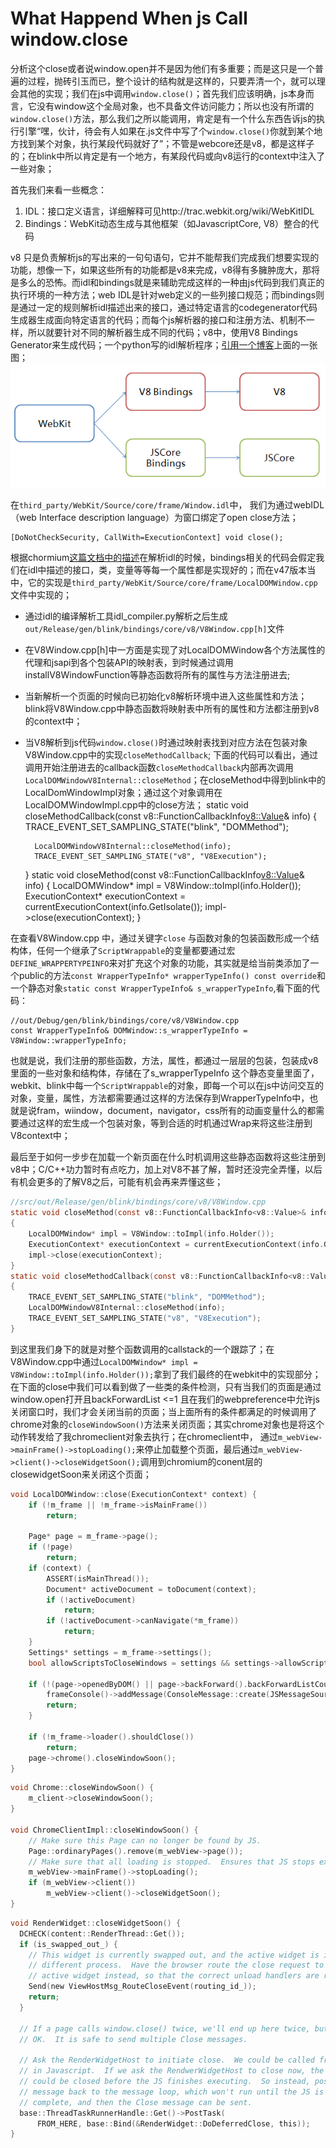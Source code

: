 # What Happend When js Call window.close

分析这个close或者说window.open并不是因为他们有多重要；而是这只是一个普遍的过程，抛砖引玉而已，整个设计的结构就是这样的，只要弄清一个，就可以理会其他的实现；我们在js中调用`window.close()`；首先我们应该明确，js本身而言，它没有window这个全局对象，也不具备文件访问能力；所以也没有所谓的`window.close()`方法，那么我们之所以能调用，肯定是有一个什么东西告诉js的执行引擎“嘿，伙计，待会有人如果在.js文件中写了个`window.close()`你就到某个地方找到某个对象，执行某段代码就好了”；不管是webcore还是v8，都是这样子的；在blink中所以肯定是有一个地方，有某段代码或向v8运行的context中注入了一些对象；

首先我们来看一些概念：
1.  IDL：接口定义语言，详细解释可见http://trac.webkit.org/wiki/WebKitIDL
2.  Bindings：WebKit动态生成与其他框架（如JavascriptCore, V8）整合的代码

v8 只是负责解析js的写出来的一句句语句，它并不能帮我们完成我们想要实现的功能，想像一下，如果这些所有的功能都是v8来完成，v8得有多臃肿庞大，那将是多么的恐怖。而idl和bindings就是来辅助完成这样的一种由js代码到我们真正的执行环境的一种方法；web IDL是针对web定义的一些列接口规范；而bindings则是通过一定的规则解析idl描述出来的接口，通过特定语言的codegenerator代码生成器生成面向特定语言的代码；而每个js解析器的接口和注册方法、机制不一样，所以就要针对不同的解析器生成不同的代码；v8中，使用V8 Bindings Generator来生成代码；一个python写的idl解析程序；[引用一个博客](http://blog.csdn.net/cutesource/article/details/8862287)上面的一张图；
![idl-bindings](/meet_chromium/img/webkit_v8_webidl_bindings.png)

在`third_party/WebKit/Source/core/frame/Window.idl`中， 我们为通过webIDL（web Interface description language）为窗口绑定了open close方法；

    [DoNotCheckSecurity, CallWith=ExecutionContext] void close();

根据chormium[这篇文档中的描述](https://www.chromium.org/developers/web-idl-interfaces)在解析idl的时候，bindings相关的代码会假定我们在idl中描述的接口，类，变量等等每一个属性都是实现好的；而在v47版本当中，它的实现是`third_party/WebKit/Source/core/frame/LocalDOMWindow.cpp`文件中实现的；

- 通过idl的编译解析工具idl_compiler.py解析之后生成`out/Release/gen/blink/bindings/core/v8/V8Window.cpp[h]`文件
- 在V8Window.cpp[h]中一方面是实现了对LocalDOMWindow各个方法属性的代理和jsapi到各个包装API的映射表，到时候通过调用installV8WindowFunction等静态函数将所有的属性与方法注册进去;
- 当新解析一个页面的时候向已初始化v8解析环境中进入这些属性和方法；blink将V8Window.cpp中静态函数将映射表中所有的属性和方法都注册到v8的context中；
- 当V8解析到js代码`window.close()`时通过映射表找到对应方法在包装对象V8Window.cpp中的实现`closeMethodCallback`; 下面的代码可以看出，通过调用开始注册进去的callback函数`closeMethodCallback`内部再次调用`LocalDOMWindowV8Internal::closeMethod`；在closeMethod中得到blink中的LocalDomWindowImpl对象；通过这个对象调用在LocalDOMWindowImpl.cpp中的close方法；
    static void closeMethodCallback(const v8::FunctionCallbackInfo<v8::Value>& info) {
        TRACE_EVENT_SET_SAMPLING_STATE("blink", "DOMMethod");

        LocalDOMWindowV8Internal::closeMethod(info);
        TRACE_EVENT_SET_SAMPLING_STATE("v8", "V8Execution");
    }
    static void closeMethod(const v8::FunctionCallbackInfo<v8::Value>& info)
    {
        LocalDOMWindow* impl = V8Window::toImpl(info.Holder());
        ExecutionContext* executionContext = currentExecutionContext(info.GetIsolate());
        impl->close(executionContext);
    }

在查看V8Window.cpp 中，通过关键字`close` 与函数对象的包装函数形成一个结构体，任何一个继承了`ScriptWrappable`的变量都要通过宏`DEFINE_WRAPPERTYPEINFO`来对扩充这个对象的功能，其实就是给当前类添加了一个public的方法`const WrapperTypeInfo* wrapperTypeInfo() const override`和一个静态对象`static const WrapperTypeInfo& s_wrapperTypeInfo`,看下面的代码：

    //out/Debug/gen/blink/bindings/core/v8/V8Window.cpp
    const WrapperTypeInfo& DOMWindow::s_wrapperTypeInfo = V8Window::wrapperTypeInfo;

也就是说，我们注册的那些函数，方法，属性，都通过一层层的包装，包装成v8里面的一些对象和结构体，存储在了s_wrapperTypeInfo 这个静态变量里面了，webkit、blink中每一个`ScriptWrappable`的对象，即每一个可以在js中访问交互的对象，变量，属性，方法都需要通过这样的方法保存到WrapperTypeInfo中，也就是说fram，wiindow，document，navigator，css所有的动画变量什么的都需要通过这样的宏生成一个包装对象，等到合适的时机通过Wrap来将这些注册到V8context中；

最后至于如何一步步在加载一个新页面在什么时机调用这些静态函数将这些注册到v8中；C/C++功力暂时有点吃力，加上对V8不甚了解，暂时还没完全弄懂，以后有机会更多的了解V8之后，可能有机会再来弄懂这些；



```c
//src/out/Release/gen/blink/bindings/core/v8/V8Window.cpp
static void closeMethod(const v8::FunctionCallbackInfo<v8::Value>& info)
{
    LocalDOMWindow* impl = V8Window::toImpl(info.Holder());
    ExecutionContext* executionContext = currentExecutionContext(info.GetIsolate());
    impl->close(executionContext);
}
static void closeMethodCallback(const v8::FunctionCallbackInfo<v8::Value>& info)
{
    TRACE_EVENT_SET_SAMPLING_STATE("blink", "DOMMethod");
    LocalDOMWindowV8Internal::closeMethod(info);
    TRACE_EVENT_SET_SAMPLING_STATE("v8", "V8Execution");
}
```
到这里我们身下的就是对整个函数调用的callstack的一个跟踪了；在V8Window.cpp中通过`LocalDOMWindow* impl = V8Window::toImpl(info.Holder());`拿到了我们最终的在webkit中的实现部分；在下面的close中我们可以看到做了一些类的条件检测，只有当我们的页面是通过window.open打开且backForwardList <=1 且在我们的webpreference中允许js关闭窗口时，我们才会关闭当前的页面；当上面所有的条件都满足的时候调用了chrome对象的`closeWindowSoon()`方法来关闭页面；其实chrome对象也是将这个动作转发给了我chromeclient对象去执行；在chromeclient中， 通过`m_webView->mainFrame()->stopLoading();`来停止加载整个页面，最后通过`m_webView->client()->closeWidgetSoon();`调用到chromium的conent层的closewidgetSoon来关闭这个页面；

```c
void LocalDOMWindow::close(ExecutionContext* context) {
    if (!m_frame || !m_frame->isMainFrame())
        return;

    Page* page = m_frame->page();
    if (!page)
        return;
    if (context) {
        ASSERT(isMainThread());
        Document* activeDocument = toDocument(context);
        if (!activeDocument)
            return;
        if (!activeDocument->canNavigate(*m_frame))
            return;
    }
    Settings* settings = m_frame->settings();
    bool allowScriptsToCloseWindows = settings && settings->allowScriptsToCloseWindows();

    if (!(page->openedByDOM() || page->backForward().backForwardListCount() <= 1 ||  allowScriptsToCloseWindows)) {
        frameConsole()->addMessage(ConsoleMessage::create(JSMessageSource, WarningMessageLevel, "Scripts may close only the windows that were opened by it."));
        return;
    }

    if (!m_frame->loader().shouldClose())
        return;
    page->chrome().closeWindowSoon();
}
```

```c
void Chrome::closeWindowSoon() {
    m_client->closeWindowSoon();
}

void ChromeClientImpl::closeWindowSoon() {
    // Make sure this Page can no longer be found by JS.
    Page::ordinaryPages().remove(m_webView->page());
    // Make sure that all loading is stopped.  Ensures that JS stops executing!
    m_webView->mainFrame()->stopLoading();
    if (m_webView->client())
        m_webView->client()->closeWidgetSoon();
}
```

```c
void RenderWidget::closeWidgetSoon() {
  DCHECK(content::RenderThread::Get());
  if (is_swapped_out_) {
    // This widget is currently swapped out, and the active widget is in a
    // different process.  Have the browser route the close request to the
    // active widget instead, so that the correct unload handlers are run.
    Send(new ViewHostMsg_RouteCloseEvent(routing_id_));
    return;
  }

  // If a page calls window.close() twice, we'll end up here twice, but that's
  // OK.  It is safe to send multiple Close messages.

  // Ask the RenderWidgetHost to initiate close.  We could be called from deep
  // in Javascript.  If we ask the RendwerWidgetHost to close now, the window
  // could be closed before the JS finishes executing.  So instead, post a
  // message back to the message loop, which won't run until the JS is
  // complete, and then the Close message can be sent.
  base::ThreadTaskRunnerHandle::Get()->PostTask(
      FROM_HERE, base::Bind(&RenderWidget::DoDeferredClose, this));
}
```


